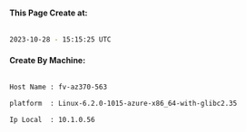 
   
#### This Page Create at:

```bash

2023-10-28 - 15:15:25 UTC

```

#### Create By Machine:

```bash

Host Name : fv-az370-563

platform  : Linux-6.2.0-1015-azure-x86_64-with-glibc2.35

Ip Local  : 10.1.0.56

```

